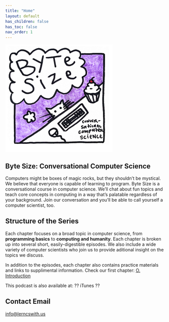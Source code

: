 ```yaml
---
title: "Home"
layout: default
has_children: false
has_toc: false
nav_order: 1
---
```

![cover_art](assets/cover_smaller.png)
## Byte Size: Conversational Computer Science

Computers might be boxes of magic rocks, but they shouldn’t be mystical. We believe that everyone is capable of learning to program. Byte Size is a conversational course in computer science. We’ll chat about fun topics and teach core concepts in computing in a way that’s palatable regardless of your background. Join our conversation and you’ll be able to call yourself a computer scientist, too.

## Structure of the Series

Each chapter focuses on a broad topic in computer science, from **programming basics** to **computing and humanity**. Each chapter is broken up into several short, easily-digestible episodes. We also include a wide variety of computer scientists who join us to provide aditional insight on the topics we discuss.

In addition to the episodes, each chapter also contains practice materials and links to supplimental information. Check our first chapter: [O. Introduction](http://learncswith.us/chapters/0-Introduction/0-contents.html)

This podcast is also available at:  ?? iTunes ??

## Contact Email
info@lerncswith.us
